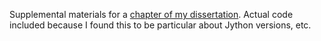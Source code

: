 Supplemental materials for a [chapter of my dissertation](https://osf.io/preprints/socarxiv/hzgpd/). Actual code included because I found this to be particular about Jython versions, etc. 

